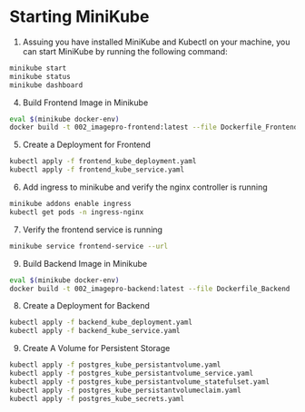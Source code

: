 # Starting MiniKube

1. Assuing you have installed MiniKube and Kubectl on your machine, you can start MiniKube by running the following command:

```bash
minikube start
minikube status
minikube dashboard
```


4. Build Frontend Image in Minikube

```bash
eval $(minikube docker-env)
docker build -t 002_imagepro-frontend:latest --file Dockerfile_Frontend .
```

5. Create a Deployment for Frontend

```bash
kubectl apply -f frontend_kube_deployment.yaml
kubectl apply -f frontend_kube_service.yaml
```

6. Add ingress to minikube and verify the nginx controller is running
```bash
minikube addons enable ingress
kubectl get pods -n ingress-nginx
```
7. Verify the frontend service is running
```bash
minikube service frontend-service --url
```

9. Build Backend Image in Minikube

```bash
eval $(minikube docker-env)
docker build -t 002_imagepro-backend:latest --file Dockerfile_Backend .
```

8. Create a Deployment for Backend

```bash
kubectl apply -f backend_kube_deployment.yaml
kubectl apply -f backend_kube_service.yaml
```

9. Create A Volume for Persistent Storage

```bash
kubectl apply -f postgres_kube_persistantvolume.yaml
kubectl apply -f postgres_kube_persistantvolume_service.yaml
kubectl apply -f postgres_kube_persistantvolume_statefulset.yaml
kubectl apply -f postgres_kube_persistantvolumeclaim.yaml
kubectl apply -f postgres_kube_secrets.yaml
```
